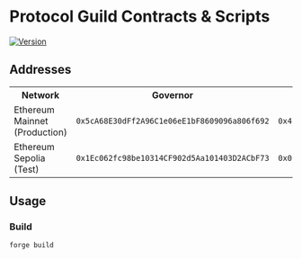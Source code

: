 # Protocol Guild Contracts & Scripts

[![Version][version-badge]][version-link]

## Addresses

<table>
<tr>
<th>Network</th>
<th>Governor</th>
<th>Timelock</th>
<th>ProposalTypesConfigurator</th>
<th>ProxyAdmin</th>
<th>Membership</th>
</tr>
<tr>
<td>Ethereum Mainnet (Production)</td>
<td><code>0x5cA68E30dFf2A96C1e06eE1bF8609096a806f692</code></td>
<td><code>0x4E2e3509F4C77Df377FeE48e3969BB7000B9FAF1</code></td>
<td><code>0x368723068b6C762b416e5A7d506a605E8b816C22</code></td>
<td><code>0x4990CcE6e8CD9596305b83C4860D4C0f3Bf4e8fa</code></td>
<td><code>0xB3E34f8eFE825dD84137124f4A552c049BB0EC42</code></td>
</tr>
<tr>
<td>Ethereum Sepolia (Test)</td>
<td><code>0x1Ec062fc98be10314CF902d5Aa101403D2ACbF73</code></td>
<td><code>0x05a9C4a400cfA64C9639cc2f00B2CF95710f9af1</code></td>
<td><code>0xf8D15c3132eFA557989A1C9331B6667Ca8Caa3a9</code></td>
<td><code>0x239dcb72dF956e27a64f458cB49FEf0732B1f291</code></td>
<td><code>0xB3E34f8eFE825dD84137124f4A552c049BB0EC42</code></td>
</tr>
</table>

## Usage

### Build

```shell
forge build
```

[version-badge]: https://img.shields.io/badge/agora--governor-v1.1.0-brightgreen
[version-link]: https://github.com/voteagora/agora-governor/releases/tag/v1.0.0
